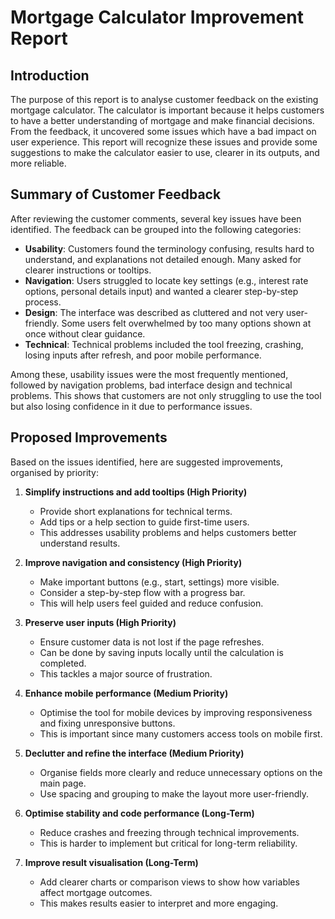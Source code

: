 # Mortgage Calculator Improvement Report

## Introduction
The purpose of this report is to analyse customer feedback on the existing mortgage calculator. The calculator is important because it helps customers to have a better understanding of mortgage and make financial decisions. From the feedback, it uncovered some issues which have a bad impact on user experience. This report will recognize these issues and provide some suggestions to make the calculator easier to use, clearer in its outputs, and more reliable.

## Summary of Customer Feedback
After reviewing the customer comments, several key issues have been identified. The feedback can be grouped into the following categories:

- **Usability**: Customers found the terminology confusing, results hard to understand, and explanations not detailed enough. Many asked for clearer instructions or tooltips.  
- **Navigation**: Users struggled to locate key settings (e.g., interest rate options, personal details input) and wanted a clearer step-by-step process.  
- **Design**: The interface was described as cluttered and not very user-friendly. Some users felt overwhelmed by too many options shown at once without clear guidance.  
- **Technical**: Technical problems included the tool freezing, crashing, losing inputs after refresh, and poor mobile performance.  

Among these, usability issues were the most frequently mentioned, followed by navigation problems, bad interface design and technical problems. This shows that customers are not only struggling to use the tool but also losing confidence in it due to performance issues.

## Proposed Improvements
Based on the issues identified, here are suggested improvements, organised by priority:

1. **Simplify instructions and add tooltips (High Priority)**  
   - Provide short explanations for technical terms.  
   - Add tips or a help section to guide first-time users.  
   - This addresses usability problems and helps customers better understand results.  

2. **Improve navigation and consistency (High Priority)**  
   - Make important buttons (e.g., start, settings) more visible.  
   - Consider a step-by-step flow with a progress bar.  
   - This will help users feel guided and reduce confusion.  

3. **Preserve user inputs (High Priority)**  
   - Ensure customer data is not lost if the page refreshes.  
   - Can be done by saving inputs locally until the calculation is completed.  
   - This tackles a major source of frustration.  

4. **Enhance mobile performance (Medium Priority)**  
   - Optimise the tool for mobile devices by improving responsiveness and fixing unresponsive buttons.  
   - This is important since many customers access tools on mobile first.  

5. **Declutter and refine the interface (Medium Priority)**  
   - Organise fields more clearly and reduce unnecessary options on the main page.  
   - Use spacing and grouping to make the layout more user-friendly.  

6. **Optimise stability and code performance (Long-Term)**  
   - Reduce crashes and freezing through technical improvements.  
   - This is harder to implement but critical for long-term reliability.  

7. **Improve result visualisation (Long-Term)**  
   - Add clearer charts or comparison views to show how variables affect mortgage outcomes.  
   - This makes results easier to interpret and more engaging.  
